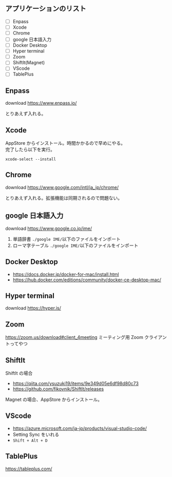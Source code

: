 ## アプリケーションのリスト

- [ ] Enpass
- [ ] Xcode
- [ ] Chrome
- [ ] google 日本語入力
- [ ] Docker Desktop
- [ ] Hyper terminal
- [ ] Zoom
- [ ] ShiftIt(Magnet)
- [ ] VScode
- [ ] TablePlus

## Enpass

download https://www.enpass.io/

とりあえず入れる。

## Xcode

AppStore からインストール。時間かかるので早めにやる。  
完了したら以下を実行。

```
xcode-select --install
```

## Chrome

download https://www.google.com/intl/ja_jp/chrome/

とりあえず入れる。拡張機能は同期されるので問題ない。

## google 日本語入力

download https://www.google.co.jp/ime/

1. 単語辞書 `./google IME/`以下のファイルをインポート
2. ローマ字テーブル `./google IME/`以下のファイルをインポート

## Docker Desktop

- https://docs.docker.jp/docker-for-mac/install.html
- https://hub.docker.com/editions/community/docker-ce-desktop-mac/

## Hyper terminal

download https://hyper.is/

## Zoom

https://zoom.us/download#client_4meeting
ミーティング用 Zoom クライアントってやつ

## ShiftIt

ShiftIt の場合

- https://qiita.com/ysuzuki19/items/9e349d05e6df98d80c73
- https://github.com/fikovnik/ShiftIt/releases

Magnet の場合、AppStore からインストール。

## VScode

- https://azure.microsoft.com/ja-jp/products/visual-studio-code/
- Setting Sync をいれる
- `Shift + Alt + D`

## TablePlus

https://tableplus.com/
